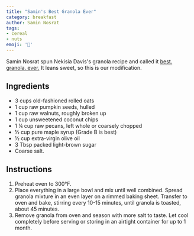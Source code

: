 ```yaml
---
title: "Samin's Best Granola Ever"
category: breakfast
author: Samin Nosrat
tags:
- cereal
- nuts
emoji: '🥜'
---
```


Samin Nosrat spun Nekisia Davis's granola recipe and called it [best. granola. ever.](https://ciaosamin.com/ciao/granola) It leans sweet, so this is our modification.

## Ingredients

* 3 cups old-fashioned rolled oats
* 1 cup raw pumpkin seeds, hulled
* 1 cup raw walnuts, roughly broken up
* 1 cup unsweetened coconut chips
* 1 ¼ cup raw pecans, left whole or coarsely chopped
* ½ cup pure maple syrup (Grade B is best)
* ½ cup extra-virgin olive oil
* 3 Tbsp packed light-brown sugar
* Coarse salt.

## Instructions

1. Preheat oven to 300°F.
2. Place everything in a large bowl and mix until well combined. Spread granola mixture in an even layer on a rimmed baking sheet.
   Transfer to oven and bake, stirring every 10-15 minutes, until granola is toasted, about 45 minutes.
3. Remove granola from oven and season with more salt to taste. Let cool completely before serving or storing in an airtight container for up to 1 month.
